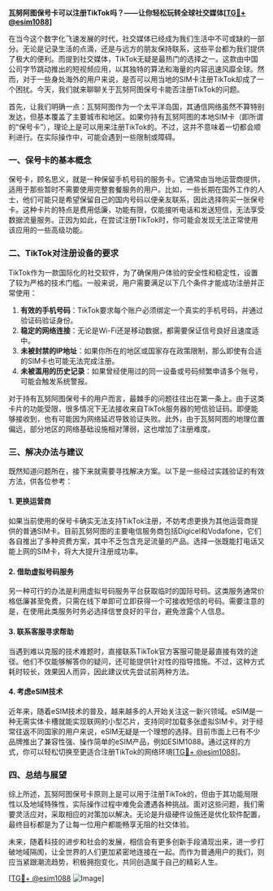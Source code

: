 **瓦努阿图保号卡可以注册TikTok吗？——让你轻松玩转全球社交媒体[[TG💪+ @esim1088](https://t.me/s/esim1088)]**

在当今这个数字化飞速发展的时代，社交媒体已经成为我们生活中不可或缺的一部分。无论是记录生活的点滴，还是与远方的朋友保持联系，这些平台都为我们提供了极大的便利。而提到社交媒体，TikTok无疑是最热门的选择之一。这款由中国公司字节跳动推出的短视频应用，以其独特的算法和海量的内容迅速风靡全球。然而，对于一些身处海外的用户来说，是否可以用当地的SIM卡注册TikTok却成了一个困扰。今天，我们就来聊聊关于瓦努阿图保号卡能否注册TikTok的问题。

首先，让我们明确一点：瓦努阿图作为一个太平洋岛国，其通信网络虽然不算特别发达，但基本覆盖了主要城市和地区。如果你持有瓦努阿图的本地SIM卡（即所谓的“保号卡”），理论上是可以用来注册TikTok的。不过，这并不意味着一切都会顺利进行。在实际操作中，可能会遇到一些限制或障碍。

### **一、保号卡的基本概念**

保号卡，顾名思义，就是一种保留手机号码的服务卡。它通常由当地运营商提供，适用于那些暂时不需要使用完整套餐服务的用户。比如，一些长期在国外工作的人士，他们可能只是希望保留自己的国内号码以便亲友联系，因此选择购买一张保号卡。这种卡片的特点是费用低廉，功能有限，仅能接听电话和发送短信，无法享受数据流量服务。正因为如此，在尝试注册TikTok时，你可能会发现无法正常使用该应用的一些高级功能。

### **二、TikTok对注册设备的要求**

TikTok作为一款国际化的社交软件，为了确保用户体验的安全性和稳定性，设置了较为严格的技术门槛。一般来说，用户需要满足以下几个条件才能成功注册并正常使用：

1. **有效的手机号码**：TikTok要求每个账户必须绑定一个真实的手机号码，并通过验证码验证身份。
2. **稳定的网络连接**：无论是Wi-Fi还是移动数据，都需要保证信号良好且速度适中。
3. **未被封禁的IP地址**：如果你所在的地区或国家存在政策限制，那么即使有合适的SIM卡也可能无法完成注册。
4. **未被滥用的历史记录**：如果曾经使用过的同一设备或号码频繁申请多个账号，可能会触发系统警报。

对于持有瓦努阿图保号卡的用户而言，最棘手的问题往往出在第一条上。由于这类卡片的功能受限，很多情况下无法接收来自TikTok服务器的短信验证码。即便能够接收到，也有可能因为网络延迟导致验证失败。此外，由于瓦努阿图的地理位置偏远，部分地区的网络基础设施相对薄弱，这也增加了注册难度。

### **三、解决办法与建议**

既然知道问题所在，接下来就需要寻找解决方案。以下是一些经过实践验证的有效方法，供各位参考：

#### **1. 更换运营商**
如果当前使用的保号卡确实无法支持TikTok注册，不妨考虑更换为其他运营商提供的普通SIM卡。目前瓦努阿图的主要电信服务商包括Digicel和Vodafone，它们各自推出了多种资费方案，其中不乏包含充足流量的产品。选择一张既能打电话又能上网的SIM卡，将大大提升注册成功率。

#### **2. 借助虚拟号码服务**
另一种可行的办法是利用虚拟号码服务平台获取临时的国际号码。这类服务通常价格低廉甚至免费，只需在线下单即可立即获得一个可接收短信的号码。需要注意的是，在使用此类服务时务必选择信誉良好的平台，避免泄露个人信息。

#### **3. 联系客服寻求帮助**
当遇到难以克服的技术难题时，直接联系TikTok官方客服可能是最直接有效的途径。他们不仅能够解答你的疑问，还可能提供针对性的指导措施。不过，这种方式耗时较长，效果因人而异，因此建议优先尝试前两种方法。

#### **4. 考虑eSIM技术**
近年来，随着eSIM技术的普及，越来越多的人开始关注这一新兴领域。eSIM是一种无需实体卡槽就能实现联网的小型芯片，支持同时加载多张虚拟SIM卡。对于经常往返不同国家的用户来说，eSIM无疑是一个理想的选择。目前市面上已有不少品牌推出了兼容性强、操作简单的eSIM产品，例如ESIM1088。通过这样的方式，你可以轻松切换至更适合注册TikTok的网络环境[[TG💪+ @esim1088](https://t.me/s/esim1088)]。

### **四、总结与展望**

综上所述，瓦努阿图保号卡原则上是可以用于注册TikTok的，但由于其功能局限性以及地域特殊性，实际操作过程中难免会遭遇各种挑战。面对这些问题，我们需要灵活应对，采取相应的对策加以解决。无论是升级硬件设施还是优化软件配置，最终目标都是为了让每一位用户都能畅享无阻的社交体验。

未来，随着科技的进步和社会的发展，相信会有更多创新手段涌现出来，进一步打破地域隔阂，让全世界的人们更加紧密地连接在一起。而作为普通用户的我们，则应当紧跟潮流趋势，积极拥抱变化，共同创造属于自己的精彩人生。

[[TG💪+ @esim1088](https://t.me/s/esim1088) ![Image](https://i.postimg.cc/4NQfJmqS/Snipaste-2025-05-13-00-14-12.png)]